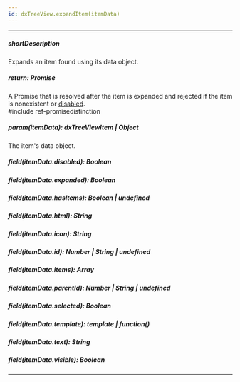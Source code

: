 ```yaml
---
id: dxTreeView.expandItem(itemData)
---
```

---
##### shortDescription
Expands an item found using its data object.

##### return: Promise<void>
A Promise that is resolved after the item is expanded and rejected if the item is nonexistent or [disabled](/api-reference/10%20UI%20Components/dxTreeView/4%20Node/disabled.md '/Documentation/ApiReference/UI_Components/dxTreeView/Node/#disabled').             
#include ref-promisedistinction

##### param(itemData): dxTreeViewItem | Object
The item's data object.

##### field(itemData.disabled): Boolean
<!-- %field(itemData.disabled)% -->

##### field(itemData.expanded): Boolean
<!-- %field(itemData.expanded)% -->

##### field(itemData.hasItems): Boolean | undefined
<!-- %field(itemData.hasItems)% -->

##### field(itemData.html): String
<!-- %field(itemData.html)% -->

##### field(itemData.icon): String
<!-- %field(itemData.icon)% -->

##### field(itemData.id): Number | String | undefined
<!-- %field(itemData.id)% -->

##### field(itemData.items): Array<dxTreeViewItem>
<!-- %field(itemData.items)% -->

##### field(itemData.parentId): Number | String | undefined
<!-- %field(itemData.parentId)% -->

##### field(itemData.selected): Boolean
<!-- %field(itemData.selected)% -->

##### field(itemData.template): template | function()
<!-- %field(itemData.template)% -->

##### field(itemData.text): String
<!-- %field(itemData.text)% -->

##### field(itemData.visible): Boolean
<!-- %field(itemData.visible)% -->

---
<!-- import * from 'api-reference\10 UI Components\dxTreeView\3 Methods\collapseItem(itemData).md' -->